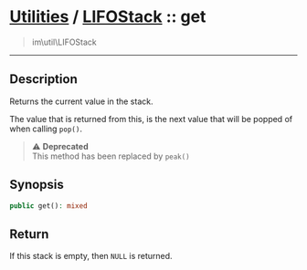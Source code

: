 # [Utilities](util.md) / [LIFOStack](util-LIFOStack.md) :: get
 > im\util\LIFOStack
____

## Description
Returns the current value in the stack.

The value that is returned from this, is the next value
that will be popped of when calling `pop()`.

> :warning: **Deprecated**  
> This method has been replaced by `peak()`  

## Synopsis
```php
public get(): mixed
```

## Return
If this stack is empty, then `NULL` is returned.
